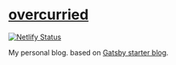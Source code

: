 # [overcurried](https://overcurried.netlify.com)

[![Netlify Status](https://api.netlify.com/api/v1/badges/a2a36a16-3854-4087-be39-4b4600da3b40/deploy-status)](https://app.netlify.com/sites/overcurried/deploys)

My personal blog. based on [Gatsby starter blog](https://github.com/gatsbyjs/gatsby-starter-blog).